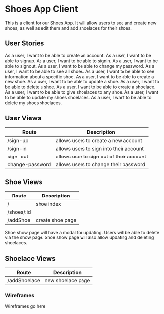 # Shoes App Client

This is a client for our Shoes App. It will allow users to see and create new shoes, as well as edit them and add shoelaces for their shoes.

## User Stories

As a user, I want to be able to create an account.
As a user, I want to be able to signup.
As a user, I want to be able to signin.
As a user, I want to be able to signout.
As a user, I want to be able to change my password.
As a user, I want to be able to see all shoes.
As a user, I want to be able to see information about a specific shoe.
As a user, I want to be able to create a new shoe.
As a user, I want to be able to update a shoe.
As a user, I want to be able to delete a shoe.
As a user, I want to be able to create a shoelace.
As a user, I want to be able to give shoelaces to any shoe.
As a user, I want to be able to update my shoes shoelaces.
As a user, I want to be able to delete my shoes shoelaces.

## User Views

| Route | Description |
| ----- | ----------- |
| /sign-up | allows users to create a new account |
| /sign-in | allows users to sign into their account |
| sign-out | allows user to sign out of their account |
| change-password | allows users to change their password |

## Shoe Views

| Route | Description |
| ----- | ----------- |
| /     | shoe index  |
| /shoes/:id | | shoe show page |
| /addShoe | create shoe page |

Shoe show page will have a modal for updating.
Users will be able to delete via the show page.
Shoe show page will also allow updating and deleting shoelaces.

## Shoelace Views

| Route | Description |
| ----- | ----------- |
| /addShoelace | new shoelace page |

### Wireframes

Wireframes go here